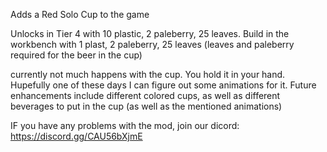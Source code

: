 Adds a Red Solo Cup to the game

Unlocks in Tier 4 with 10 plastic, 2 paleberry, 25 leaves. 
Build in the workbench with 1 plast, 2 paleberry, 25 leaves (leaves and paleberry required for the beer in the cup)

currently not much happens with the cup. You hold it in your hand. Hupefully one of these days I can figure out some animations for it. 
Future enhancements include different colored cups, as well as different beverages to put in the cup (as well as the mentioned animations)

IF you have any problems with the mod, join our dicord: https://discord.gg/CAU56bXjmE
